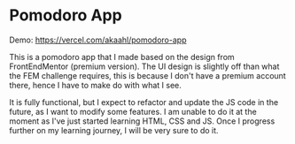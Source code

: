 # Pomodoro App

Demo: https://vercel.com/akaahl/pomodoro-app

This is a pomodoro app that I made based on the design from FrontEndMentor (premium version). The UI design is slightly off than what the FEM challenge requires, this is because I don't have a premium account there, hence I have to make do with what I see.

It is fully functional, but I expect to refactor and update the JS code in the future, as I want to modify some features. I am unable to do it at the moment as I've just started learning HTML, CSS and JS. Once I progress further on my learning journey, I will be very sure to do it.
